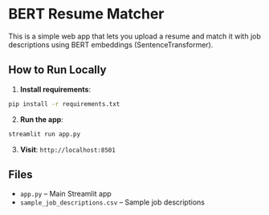 # BERT Resume Matcher

This is a simple web app that lets you upload a resume and match it with job descriptions using BERT embeddings (SentenceTransformer).

## How to Run Locally

1. **Install requirements**:
```bash
pip install -r requirements.txt
```

2. **Run the app**:
```bash
streamlit run app.py
```

3. **Visit**: `http://localhost:8501`

## Files

- `app.py` – Main Streamlit app
- `sample_job_descriptions.csv` – Sample job descriptions
